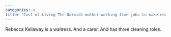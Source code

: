 ```yaml
---
categories: a
title: "Cost of Living The Norwich mother working five jobs to make ends meet"
---
```

Rebecca Kellaway is a waitress. And a carer. And has three cleaning roles.